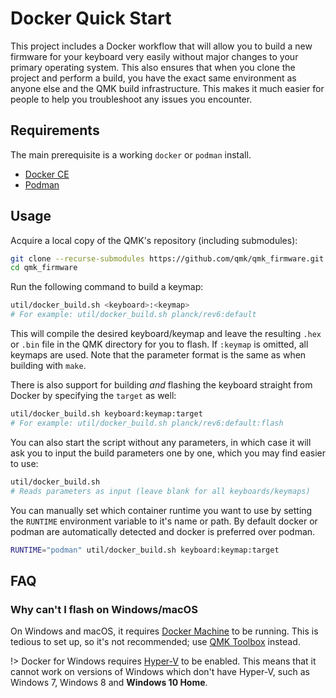 # Docker Quick Start

This project includes a Docker workflow that will allow you to build a new firmware for your keyboard very easily without major changes to your primary operating system. This also ensures that when you clone the project and perform a build, you have the exact same environment as anyone else and the QMK build infrastructure. This makes it much easier for people to help you troubleshoot any issues you encounter.

## Requirements

The main prerequisite is a working `docker` or `podman` install.
* [Docker CE](https://docs.docker.com/install/#supported-platforms)
* [Podman](https://podman.io/getting-started/installation)

## Usage

Acquire a local copy of the QMK's repository (including submodules):

```bash
git clone --recurse-submodules https://github.com/qmk/qmk_firmware.git
cd qmk_firmware
```

Run the following command to build a keymap:
```bash
util/docker_build.sh <keyboard>:<keymap>
# For example: util/docker_build.sh planck/rev6:default
```

This will compile the desired keyboard/keymap and leave the resulting `.hex` or `.bin` file in the QMK directory for you to flash. If `:keymap` is omitted, all keymaps are used. Note that the parameter format is the same as when building with `make`.

There is also support for building _and_ flashing the keyboard straight from Docker by specifying the `target` as well:

```bash
util/docker_build.sh keyboard:keymap:target
# For example: util/docker_build.sh planck/rev6:default:flash
```

You can also start the script without any parameters, in which case it will ask you to input the build parameters one by one, which you may find easier to use:

```bash
util/docker_build.sh
# Reads parameters as input (leave blank for all keyboards/keymaps)
```

You can manually set which container runtime you want to use by setting the `RUNTIME` environment variable to it's name or path.
By default docker or podman are automatically detected and docker is preferred over podman.

```bash
RUNTIME="podman" util/docker_build.sh keyboard:keymap:target
```

## FAQ

### Why can't I flash on Windows/macOS

On Windows and macOS, it requires [Docker Machine](http://gw.tnode.com/docker/docker-machine-with-usb-support-on-windows-macos/) to be running. This is tedious to set up, so it's not recommended; use [QMK Toolbox](https://github.com/qmk/qmk_toolbox) instead.

!> Docker for Windows requires [Hyper-V](https://docs.microsoft.com/en-us/virtualization/hyper-v-on-windows/quick-start/enable-hyper-v) to be enabled. This means that it cannot work on versions of Windows which don't have Hyper-V, such as Windows 7, Windows 8 and **Windows 10 Home**.
